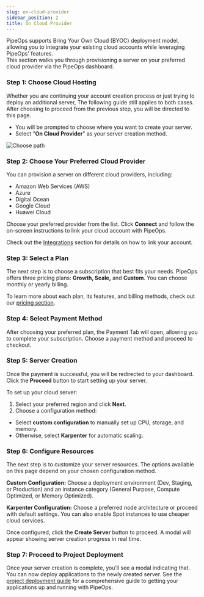 ```yaml
---
slug: on-cloud-provider
sidebar_position: 2
title: On Cloud Provider
---
```


PipeOps supports Bring Your Own Cloud (BYOC) deployment model, allowing you to integrate your existing cloud accounts while leveraging PipeOps' features.  
This section walks you through provisioning a server on your preferred cloud provider via the PipeOps dashboard.  


### Step 1: Choose Cloud Hosting

Whether you are continuing your account creation process or just trying to deploy an additional server, The following guide still applies to both cases. After choosing to proceed from the previous step, you will be directed to this page.

-  You will be prompted to choose where you want to create your server.
-  Select "**On Cloud Provider**" as your server creation method.

![Choose path](https://pub-30c11acc143348fcae20835653c5514d.r2.dev//20/25/Deploy_On_Cloud_d5e1edc1a2.png)

### Step 2: Choose Your Preferred Cloud Provider

You can provision a server on different cloud providers, including:
- Amazon Web Services (AWS)
- Azure
- Digital Ocean
- Google Cloud
- Huawei Cloud

Choose your preferred provider from the list. Click **Connect** and follow the on-screen instructions to link your cloud account with PipeOps.

Check out the [Integrations](/docs/category/Integrations) section for details on how to link your account.

### Step 3: Select a Plan

The next step is to choose a subscription that best fits your needs. PipeOps offers three pricing plans: **Growth, Scale,** and **Custom**. You can choose monthly or yearly billing.

To learn more about each plan, its features, and billing methods, check out our [pricing section](/docs/pricing.md).


### Step 4: Select Payment Method
After choosing your preferred plan, the Payment Tab will open, allowing you to complete your subscription. Choose a payment method and proceed to checkout.


### Step 5: Server Creation
Once the payment is successful, you will be redirected to your dashboard. Click the **Proceed** button to start setting up your server. 

To set up your cloud server:  
1. Select your preferred region and click **Next**.
2. Choose a configuration method: 
- Select **custom configuration** to manually set up CPU, storage, and memory.
- Otherwise, select **Karpenter** for automatic scaling. 

### Step 6: Configure Resources
The next step is to customize your server resources. The options available on this page depend on your chosen configuration method.

**Custom Configuration:** Choose a deployment environment (Dev, Staging, or Production) and an instance category (General Purpose, Compute Optimized, or Memory Optimized).

**Karpenter Configuration:** Choose a preferred node architecture or proceed with default settings. You can also enable Spot instances to use cheaper cloud services.

Once configured, click the **Create Server** button to proceed. A modal will appear showing server creation progress in real time.

### Step 7: Proceed to Project Deployment

Once your server creation is complete, you’ll see a modal indicating that. You can now deploy applications to the newly created server. 
See the [project deployment guide](/docs/projects/project-deployment.md) for a comprehensive guide to getting your applications up and running with PipeOps.
